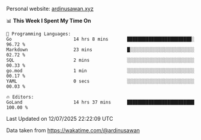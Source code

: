Personal website: [ardinusawan.xyz](https://ardinusawan.xyz)

<!--START_SECTION:waka-->
📊 **This Week I Spent My Time On** 

```text
💬 Programming Languages: 
Go                       14 hrs 8 mins       ████████████████████████░   96.72 % 
Markdown                 23 mins             █░░░░░░░░░░░░░░░░░░░░░░░░   02.72 % 
SQL                      2 mins              ░░░░░░░░░░░░░░░░░░░░░░░░░   00.33 % 
go.mod                   1 min               ░░░░░░░░░░░░░░░░░░░░░░░░░   00.17 % 
YAML                     0 secs              ░░░░░░░░░░░░░░░░░░░░░░░░░   00.03 % 

🔥 Editors: 
GoLand                   14 hrs 37 mins      █████████████████████████   100.00 % 
```


 Last Updated on 12/07/2025 22:22:09 UTC
<!--END_SECTION:waka-->
Data taken from https://wakatime.com/@ardinusawan
